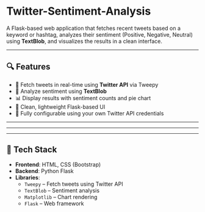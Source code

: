 # Twitter-Sentiment-Analysis

A Flask-based web application that fetches recent tweets based on a keyword or hashtag, analyzes their sentiment (Positive, Negative, Neutral) using **TextBlob**, and visualizes the results in a clean interface.

---

## 🔍 Features

- 🔎 Fetch tweets in real-time using **Twitter API** via Tweepy
- 🧠 Analyze sentiment using **TextBlob**
- 📊 Display results with sentiment counts and pie chart
- 📝 Clean, lightweight Flask-based UI
- 🔐 Fully configurable using your own Twitter API credentials

---



---


---

## 🧰 Tech Stack

- **Frontend**: HTML, CSS (Bootstrap)
- **Backend**: Python Flask
- **Libraries**:
  - `Tweepy` – Fetch tweets using Twitter API
  - `TextBlob` – Sentiment analysis
  - `Matplotlib` – Chart rendering
  - `Flask` – Web framework

